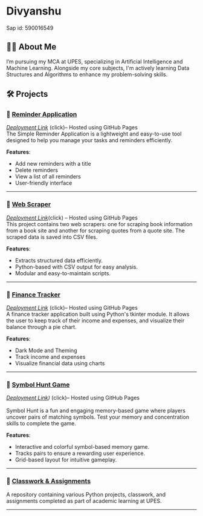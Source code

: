 # Divyanshu
 Sap id: 590016549

## 👨‍💻 About Me  
I’m pursuing my MCA at UPES, specializing in Artificial Intelligence and Machine Learning. Alongside my core subjects, I'm actively learning Data Structures and Algorithms to enhance my problem-solving skills.

## 🛠 Projects  
### ⿡ [Reminder Application](https://github.com/divyansshu/Simple-reminder-application)  
*[Deployment Link](https://divyansshu.github.io/Simple-reminder-application/)* (click)– Hosted using GitHub Pages<br>
The Simple Reminder Application is a lightweight and easy-to-use tool designed to help you manage your tasks and reminders efficiently.

**Features**:  
- Add new reminders with a title
- Delete reminders
- View a list of all reminders
- User-friendly interface
---

### ⿢ [Web Scraper](https://github.com/divyansshu/Basic-web-scrapper)
*[Deployment Link](https://divyansshu.github.io/Basic-web-scrapper/)*(click) – Hosted using GitHub Pages <br>
 This project contains two web scrapers: one for scraping book information from a book site and another for scraping quotes from a quote site. The scraped data is saved into CSV files.
 
 **Features**:
 - Extracts structured data efficiently.
 - Python-based with CSV output for easy analysis.
 - Modular and easy-to-maintain scripts.
 
 ---

### ⿣ [Finance Tracker](https://github.com/divyansshu/Finance-Tracker)  
*[Deployment Link](https://divyansshu.github.io/Finance-Tracker/)* (click)– Hosted using GitHub Pages<br>
A finance tracker application built using Python's tkinter module. It allows the user to keep track of their income and expenses, and visualize their balance through a pie chart.

**Features**:  
- Dark Mode and Theming
- Track income and expenses
- Visualize financial data using charts
---

### ⿤ [Symbol Hunt Game](https://github.com/divyansshu/Symbol-Hunt)  
*[Deployment Link](https://divyansshu.github.io/Symbol-Hunt/))* (click)– Hosted using GitHub Pages<br>  
Symbol Hunt is a fun and engaging memory-based game where players uncover pairs of matching symbols. Test your memory and concentration skills to complete the game.

**Features**:  
- Interactive and colorful symbol-based memory game.
- Tracks pairs to ensure a rewarding user experience.
- Grid-based layout for intuitive gameplay.
---

### ⿦ [Classwork & Assignments](https://github.com/divyansshu/python/tree/main/upes%20python%20class%20assignment)  
A repository containing various Python projects, classwork, and assignments completed as part of academic learning at UPES.

---









